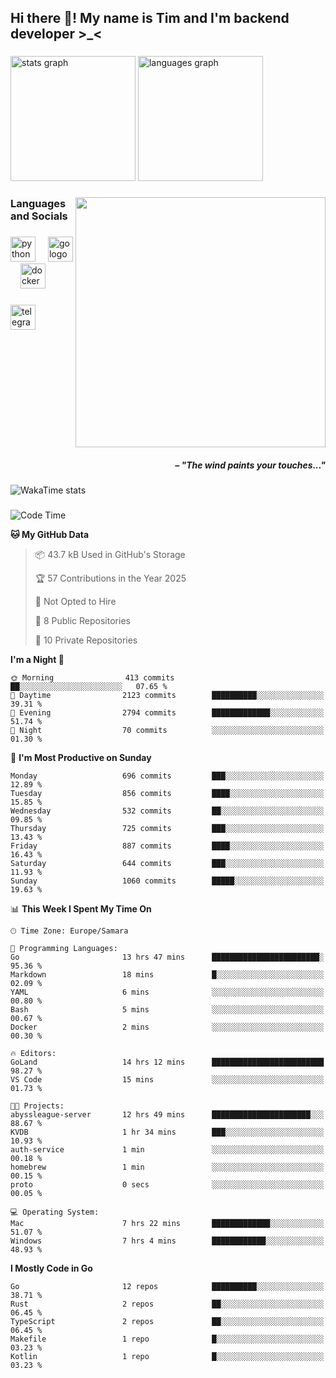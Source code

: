 <h2 align="left">Hi there 👋! My name is Tim and I'm backend developer >_<</h2>

###

<div align="left">
  <img src="https://github-readme-stats-qilm.vercel.app/api?username=intezya&hide_title=false&hide_rank=false&show_icons=true&include_all_commits=true&count_private=true&disable_animations=false&theme=tokyonight&locale=en&hide_border=true&order=1&show=prs_merged&hide=issues" height="200" alt="stats graph"  />
  <img src="https://github-readme-stats-qilm.vercel.app/api/top-langs?username=intezya&locale=en&hide_title=false&layout=donut&langs_count=5&theme=tokyonight&hide_border=true&order=2&exclude_repo=github-readme-stats&hide=mako" height="200" alt="languages graph"  />
</div>

###

<img align="right" height="400" src="https://i.pinimg.com/736x/99/d9/d9/99d9d9ecd844a351ae877f4df30d82ab.jpg"  />

###

<h3 align="left">Languages and Socials</h3>

###

<div align="left">
  <img src="https://cdn.jsdelivr.net/gh/devicons/devicon/icons/python/python-original.svg" height="40" alt="python logo"  />
  <img width="12" />
  <img src="https://cdn.simpleicons.org/go/00ADD8" height="40" alt="go logo"  />
  <img width="12" />
  <img src="https://cdn.jsdelivr.net/gh/devicons/devicon/icons/docker/docker-original.svg" height="40" alt="docker logo"  />
</div>

###

<div align="left">
  <a href="https://t.me/lezviesput">
    <img src="https://img.shields.io/static/v1?message=Telegram&logo=telegram&label=&color=2CA5E0&logoColor=white&labelColor=&style=for-the-badge" height="40" alt="telegram logo"  />
  </a>
</div>

###

<br clear="both">

<h5 align="right">– "The wind paints your touches..."</h5>

###

<picture>
	<source
		srcset="https://github-readme-stats-qilm.vercel.app/api/wakatime?username=intezya&theme=tokyonight&layout=compact&hide_border=true"
		media="(prefers-color-scheme: dark)%2C (prefers-color-scheme: no-preference)"
	/>
	<img alt="WakaTime stats" src="https://github-readme-stats-qilm.vercel.app/api/wakatime?username=intezya&theme=tokyonight&layout=compact&hide_border=true&"/>
</picture>

###

<!--START_SECTION:waka-->
![Code Time](http://img.shields.io/badge/Code%20Time-178%20hrs%2040%20mins-blue)

**🐱 My GitHub Data** 

> 📦 43.7 kB Used in GitHub's Storage 
 > 
> 🏆 57 Contributions in the Year 2025
 > 
> 🚫 Not Opted to Hire
 > 
> 📜 8 Public Repositories 
 > 
> 🔑 10 Private Repositories 
 > 
**I'm a Night 🦉** 

```text
🌞 Morning                413 commits         ██░░░░░░░░░░░░░░░░░░░░░░░   07.65 % 
🌆 Daytime                2123 commits        ██████████░░░░░░░░░░░░░░░   39.31 % 
🌃 Evening                2794 commits        █████████████░░░░░░░░░░░░   51.74 % 
🌙 Night                  70 commits          ░░░░░░░░░░░░░░░░░░░░░░░░░   01.30 % 
```
📅 **I'm Most Productive on Sunday** 

```text
Monday                   696 commits         ███░░░░░░░░░░░░░░░░░░░░░░   12.89 % 
Tuesday                  856 commits         ████░░░░░░░░░░░░░░░░░░░░░   15.85 % 
Wednesday                532 commits         ██░░░░░░░░░░░░░░░░░░░░░░░   09.85 % 
Thursday                 725 commits         ███░░░░░░░░░░░░░░░░░░░░░░   13.43 % 
Friday                   887 commits         ████░░░░░░░░░░░░░░░░░░░░░   16.43 % 
Saturday                 644 commits         ███░░░░░░░░░░░░░░░░░░░░░░   11.93 % 
Sunday                   1060 commits        █████░░░░░░░░░░░░░░░░░░░░   19.63 % 
```


📊 **This Week I Spent My Time On** 

```text
🕑︎ Time Zone: Europe/Samara

💬 Programming Languages: 
Go                       13 hrs 47 mins      ████████████████████████░   95.36 % 
Markdown                 18 mins             █░░░░░░░░░░░░░░░░░░░░░░░░   02.09 % 
YAML                     6 mins              ░░░░░░░░░░░░░░░░░░░░░░░░░   00.80 % 
Bash                     5 mins              ░░░░░░░░░░░░░░░░░░░░░░░░░   00.67 % 
Docker                   2 mins              ░░░░░░░░░░░░░░░░░░░░░░░░░   00.30 % 

🔥 Editors: 
GoLand                   14 hrs 12 mins      █████████████████████████   98.27 % 
VS Code                  15 mins             ░░░░░░░░░░░░░░░░░░░░░░░░░   01.73 % 

🐱‍💻 Projects: 
abyssleague-server       12 hrs 49 mins      ██████████████████████░░░   88.67 % 
KVDB                     1 hr 34 mins        ███░░░░░░░░░░░░░░░░░░░░░░   10.93 % 
auth-service             1 min               ░░░░░░░░░░░░░░░░░░░░░░░░░   00.18 % 
homebrew                 1 min               ░░░░░░░░░░░░░░░░░░░░░░░░░   00.15 % 
proto                    0 secs              ░░░░░░░░░░░░░░░░░░░░░░░░░   00.05 % 

💻 Operating System: 
Mac                      7 hrs 22 mins       █████████████░░░░░░░░░░░░   51.07 % 
Windows                  7 hrs 4 mins        ████████████░░░░░░░░░░░░░   48.93 % 
```

**I Mostly Code in Go** 

```text
Go                       12 repos            ██████████░░░░░░░░░░░░░░░   38.71 % 
Rust                     2 repos             ██░░░░░░░░░░░░░░░░░░░░░░░   06.45 % 
TypeScript               2 repos             ██░░░░░░░░░░░░░░░░░░░░░░░   06.45 % 
Makefile                 1 repo              █░░░░░░░░░░░░░░░░░░░░░░░░   03.23 % 
Kotlin                   1 repo              █░░░░░░░░░░░░░░░░░░░░░░░░   03.23 % 
```
<!--END_SECTION:waka-->
